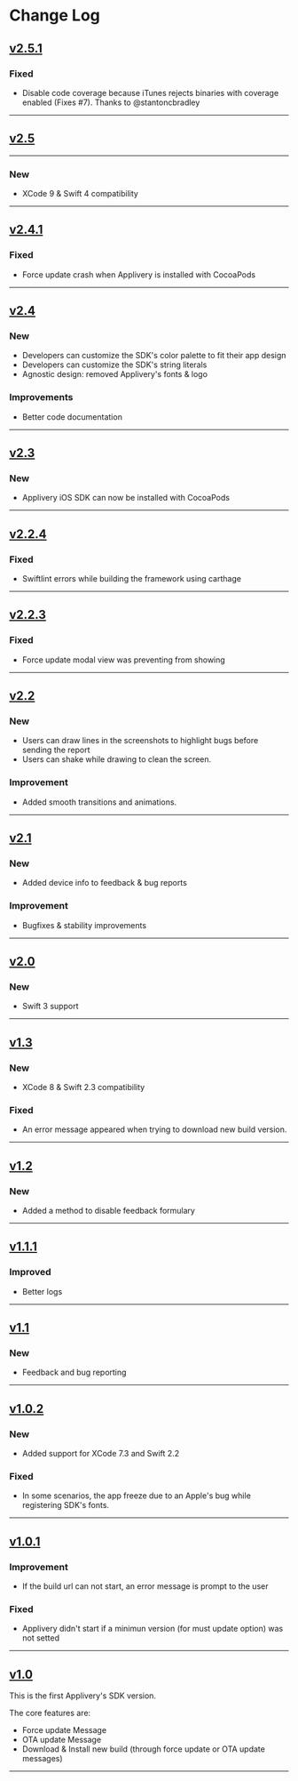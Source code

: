 # Change Log

## [v2.5.1](https://github.com/applivery/applivery-ios-sdk/releases/tag/v2.5.1)

### Fixed
* Disable code coverage because iTunes rejects binaries with coverage enabled (Fixes #7). Thanks to @stantoncbradley

---

## [v2.5](https://github.com/applivery/applivery-ios-sdk/releases/tag/v2.5)

---

### New
* XCode 9 & Swift 4 compatibility

---

## [v2.4.1](https://github.com/applivery/applivery-ios-sdk/releases/tag/v2.4.1)

### Fixed
* Force update crash when Applivery is installed with CocoaPods

---

## [v2.4](https://github.com/applivery/applivery-ios-sdk/releases/tag/v2.4)

### New
* Developers can customize the SDK's color palette to fit their app design
* Developers can customize the SDK's string literals
* Agnostic design: removed Applivery's fonts & logo

### Improvements
* Better code documentation



---

## [v2.3](https://github.com/applivery/applivery-ios-sdk/releases/tag/v2.3)

### New
* Applivery iOS SDK can now be installed with CocoaPods

---


## [v2.2.4](https://github.com/applivery/applivery-ios-sdk/releases/tag/v2.2.4)

### Fixed
* Swiftlint errors while building the framework using carthage

---


## [v2.2.3](https://github.com/applivery/applivery-ios-sdk/releases/tag/v2.2.3)

### Fixed
* Force update modal view was preventing from showing

---


## [v2.2](https://github.com/applivery/applivery-ios-sdk/releases/tag/v2.2)

### New
* Users can draw lines in the screenshots to highlight bugs before sending the report
* Users can shake while drawing to clean the screen.

### Improvement
* Added smooth transitions and animations.

---


## [v2.1](https://github.com/applivery/applivery-ios-sdk/releases/tag/v2.1)

### New
* Added device info to feedback & bug reports

### Improvement
* Bugfixes & stability improvements

---


## [v2.0](https://github.com/applivery/applivery-ios-sdk/releases/tag/v2.0)

### New
* Swift 3 support

---


## [v1.3](https://github.com/applivery/applivery-ios-sdk/releases/tag/v1.3)

### New
* XCode 8 & Swift 2.3 compatibility

### Fixed
* An error message appeared when trying to download new build version.

---


## [v1.2](https://github.com/applivery/applivery-ios-sdk/releases/tag/v1.2)

### New
* Added a method to disable feedback formulary

---


## [v1.1.1](https://github.com/applivery/applivery-ios-sdk/releases/tag/v1.1.1)

### Improved
* Better logs

---


## [v1.1](https://github.com/applivery/applivery-ios-sdk/releases/tag/v1.1)

### New
* Feedback and bug reporting

---


## [v1.0.2](https://github.com/applivery/applivery-ios-sdk/releases/tag/v1.0.2)

### New
* Added support for XCode 7.3 and Swift 2.2

### Fixed
* In some scenarios, the app freeze due to an Apple's bug while registering SDK's fonts.

---


## [v1.0.1](https://github.com/applivery/applivery-ios-sdk/releases/tag/v1.0.1)

### Improvement
* If the build url can not start, an error message is prompt to the user

### Fixed
* Applivery didn't start if a minimun version (for must update option) was not setted

---

## [v1.0](https://github.com/applivery/applivery-ios-sdk/releases/tag/v1.0)

This is the first Applivery's SDK version. 

The core features are:

*  Force update Message
* OTA update Message
*  Download & Install new build (through force update or OTA update messages)

---


